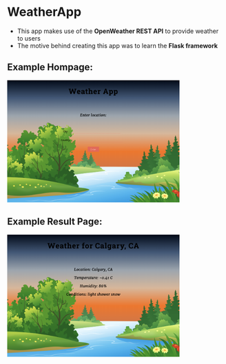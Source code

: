 # WeatherApp

* This app makes use of the **OpenWeather REST API** to provide weather to users
* The motive behind creating this app was to learn the **Flask framework**

## Example Hompage:

<img src="static/images/homepage.png" width=400px>
                                                  
## Example Result Page:

<img src="static/images/result.png" width=400px>
